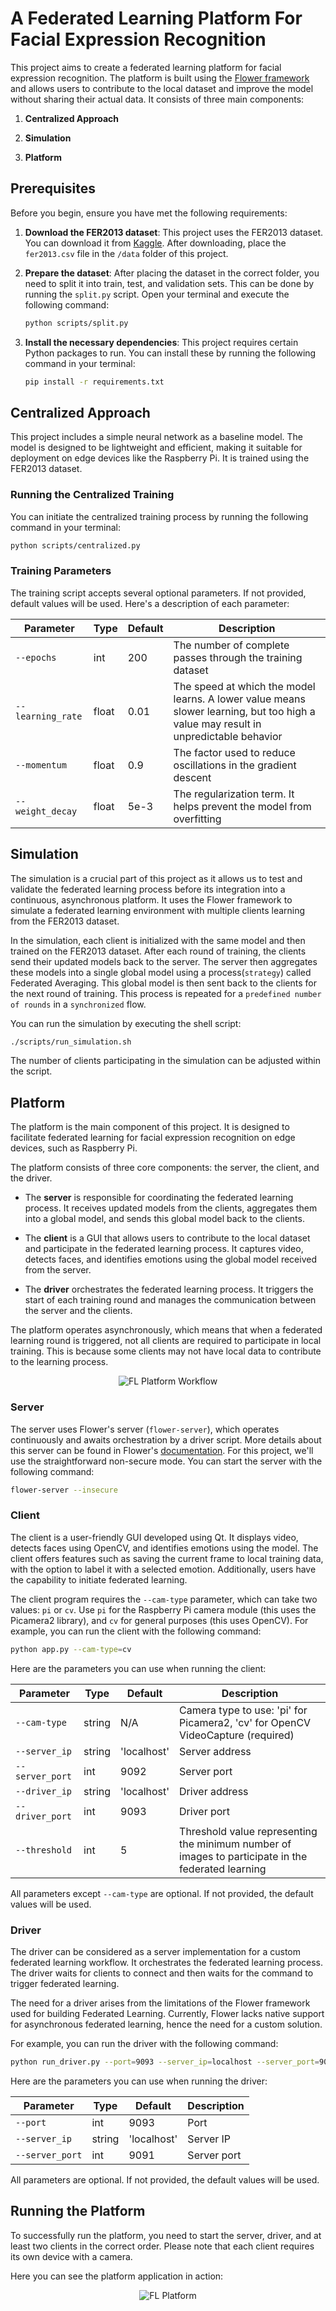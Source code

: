 # A Federated Learning Platform For Facial Expression Recognition

This project aims to create a federated learning platform for facial expression recognition. The platform is built using the [Flower framework](https://flower.dev/) and allows users to contribute to the local dataset and improve the model without sharing their actual data. It consists of three main components:

1. **Centralized Approach**

2. **Simulation**

3. **Platform**

## Prerequisites

Before you begin, ensure you have met the following requirements:

1. **Download the FER2013 dataset**: This project uses the FER2013 dataset. You can download it from [Kaggle](https://www.kaggle.com/c/challenges-in-representation-learning-facial-expression-recognition-challenge/data). After downloading, place the `fer2013.csv` file in the `/data` folder of this project.

2. **Prepare the dataset**: After placing the dataset in the correct folder, you need to split it into train, test, and validation sets. This can be done by running the `split.py` script. Open your terminal and execute the following command:

    ```sh
    python scripts/split.py
    ```

3. **Install the necessary dependencies**: This project requires certain Python packages to run. You can install these by running the following command in your terminal:

    ```sh
    pip install -r requirements.txt
    ```

## Centralized Approach

This project includes a simple neural network as a baseline model. The model is designed to be lightweight and efficient, making it suitable for deployment on edge devices like the Raspberry Pi. It is trained using the FER2013 dataset.

### Running the Centralized Training

You can initiate the centralized training process by running the following command in your terminal:

```sh
python scripts/centralized.py
```

### Training Parameters

The training script accepts several optional parameters. If not provided, default values will be used. Here's a description of each parameter:

| Parameter | Type | Default | Description |
| --- | --- | --- | --- |
| `--epochs` | int | 200 | The number of complete passes through the training dataset |
| `--learning_rate` | float | 0.01 | The speed at which the model learns. A lower value means slower learning, but too high a value may result in unpredictable behavior |
| `--momentum` | float | 0.9 | The factor used to reduce oscillations in the gradient descent |
| `--weight_decay` | float | 5e-3 | The regularization term. It helps prevent the model from overfitting |

## Simulation
The simulation is a crucial part of this project as it allows us to test and validate the federated learning process before its integration into a continuous, asynchronous platform. It uses the Flower framework to simulate a federated learning environment with multiple clients learning from the FER2013 dataset.

In the simulation, each client is initialized with the same model and then trained on the FER2013 dataset. After each round of training, the clients send their updated models back to the server. The server then aggregates these models into a single global model using a process(`strategy`) called Federated Averaging. This global model is then sent back to the clients for the next round of training. This process is repeated for a `predefined number of rounds` in a `synchronized` flow.

You can run the simulation by executing the shell script:

```sh
./scripts/run_simulation.sh
```

The number of clients participating in the simulation can be adjusted within the script.


## Platform

The platform is the main component of this project. It is designed to facilitate federated learning for facial expression recognition on edge devices, such as Raspberry Pi.

The platform consists of three core components: the server, the client, and the driver.

- The **server** is responsible for coordinating the federated learning process. It receives updated models from the clients, aggregates them into a global model, and sends this global model back to the clients.

- The **client** is a GUI that allows users to contribute to the local dataset and participate in the federated learning process. It captures video, detects faces, and identifies emotions using the global model received from the server.

- The **driver** orchestrates the federated learning process. It triggers the start of each training round and manages the communication between the server and the clients.

The platform operates asynchronously, which means that when a federated learning round is triggered, not all clients are required to participate in local training. This is because some clients may not have local data to contribute to the learning process.

<p align="center">
  <img src="https://github.com/oqadiSAK/fl-fer/assets/107847428/2182444b-35a1-4242-8d68-e8121f6eceed" alt="FL Platform Workflow"/>
</p>

### Server

The server uses Flower's server (`flower-server`), which operates continuously and awaits orchestration by a driver script. More details about this server can be found in Flower's [documentation](https://flower.dev/docs/framework/ref-api-cli.html#flower-server). For this project, we'll use the straightforward non-secure mode. You can start the server with the following command:

```sh
flower-server --insecure
```

### Client

The client is a user-friendly GUI developed using Qt. It displays video, detects faces using OpenCV, and identifies emotions using the model. The client offers features such as saving the current frame to local training data, with the option to label it with a selected emotion. Additionally, users have the capability to initiate federated learning.

The client program requires the `--cam-type` parameter, which can take two values: `pi` or `cv`. Use `pi` for the Raspberry Pi camera module (this uses the Picamera2 library), and `cv` for general purposes (this uses OpenCV). For example, you can run the client with the following command:

```sh
python app.py --cam-type=cv
```

Here are the parameters you can use when running the client:

| Parameter | Type | Default | Description |
| --- | --- | --- | --- |
| `--cam-type` | string | N/A | Camera type to use: 'pi' for Picamera2, 'cv' for OpenCV VideoCapture (required) |
| `--server_ip` | string | 'localhost' | Server address |
| `--server_port` | int | 9092 | Server port |
| `--driver_ip` | string | 'localhost' | Driver address |
| `--driver_port` | int | 9093 | Driver port |
| `--threshold` | int | 5 | Threshold value representing the minimum number of images to participate in the federated learning |

All parameters except `--cam-type` are optional. If not provided, the default values will be used.

### Driver

The driver can be considered as a server implementation for a custom federated learning workflow. It orchestrates the federated learning process. The driver waits for clients to connect and then waits for the command to trigger federated learning. 

The need for a driver arises from the limitations of the Flower framework used for building Federated Learning. Currently, Flower lacks native support for asynchronous federated learning, hence the need for a custom solution.

For example, you can run the driver with the following command:

```sh
python run_driver.py --port=9093 --server_ip=localhost --server_port=9091
```
Here are the parameters you can use when running the driver:

| Parameter | Type | Default | Description |
| --- | --- | --- | --- |
| `--port` | int | 9093 | Port |
| `--server_ip` | string | 'localhost' | Server IP |
| `--server_port` | int | 9091 | Server port |

All parameters are optional. If not provided, the default values will be used.

## Running the Platform

To successfully run the platform, you need to start the server, driver, and at least two clients in the correct order. Please note that each client requires its own device with a camera.

Here you can see the platform application in action:
<p align="center">
  <img src="https://github.com/oqadiSAK/fl-fer/assets/107847428/55e27c08-bfe1-42e1-94cf-cd297380b011" alt="FL Platform"/>
</p>
